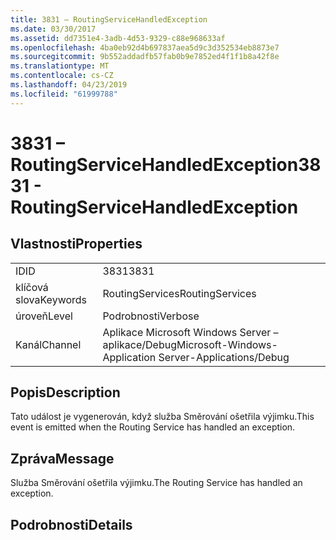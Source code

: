 ```yaml
---
title: 3831 – RoutingServiceHandledException
ms.date: 03/30/2017
ms.assetid: dd7351e4-3adb-4d53-9329-c88e968633af
ms.openlocfilehash: 4ba0eb92d4b697837aea5d9c3d352534eb8873e7
ms.sourcegitcommit: 9b552addadfb57fab0b9e7852ed4f1f1b8a42f8e
ms.translationtype: MT
ms.contentlocale: cs-CZ
ms.lasthandoff: 04/23/2019
ms.locfileid: "61999788"
---
```

# <a name="3831---routingservicehandledexception"></a><span data-ttu-id="a36e3-102">3831 – RoutingServiceHandledException</span><span class="sxs-lookup"><span data-stu-id="a36e3-102">3831 - RoutingServiceHandledException</span></span>
## <a name="properties"></a><span data-ttu-id="a36e3-103">Vlastnosti</span><span class="sxs-lookup"><span data-stu-id="a36e3-103">Properties</span></span>  
  
|||  
|-|-|  
|<span data-ttu-id="a36e3-104">ID</span><span class="sxs-lookup"><span data-stu-id="a36e3-104">ID</span></span>|<span data-ttu-id="a36e3-105">3831</span><span class="sxs-lookup"><span data-stu-id="a36e3-105">3831</span></span>|  
|<span data-ttu-id="a36e3-106">klíčová slova</span><span class="sxs-lookup"><span data-stu-id="a36e3-106">Keywords</span></span>|<span data-ttu-id="a36e3-107">RoutingServices</span><span class="sxs-lookup"><span data-stu-id="a36e3-107">RoutingServices</span></span>|  
|<span data-ttu-id="a36e3-108">úroveň</span><span class="sxs-lookup"><span data-stu-id="a36e3-108">Level</span></span>|<span data-ttu-id="a36e3-109">Podrobnosti</span><span class="sxs-lookup"><span data-stu-id="a36e3-109">Verbose</span></span>|  
|<span data-ttu-id="a36e3-110">Kanál</span><span class="sxs-lookup"><span data-stu-id="a36e3-110">Channel</span></span>|<span data-ttu-id="a36e3-111">Aplikace Microsoft Windows Server – aplikace/Debug</span><span class="sxs-lookup"><span data-stu-id="a36e3-111">Microsoft-Windows-Application Server-Applications/Debug</span></span>|  
  
## <a name="description"></a><span data-ttu-id="a36e3-112">Popis</span><span class="sxs-lookup"><span data-stu-id="a36e3-112">Description</span></span>  
 <span data-ttu-id="a36e3-113">Tato událost je vygenerován, když služba Směrování ošetřila výjimku.</span><span class="sxs-lookup"><span data-stu-id="a36e3-113">This event is emitted when the Routing Service has handled an exception.</span></span>  
  
## <a name="message"></a><span data-ttu-id="a36e3-114">Zpráva</span><span class="sxs-lookup"><span data-stu-id="a36e3-114">Message</span></span>  
 <span data-ttu-id="a36e3-115">Služba Směrování ošetřila výjimku.</span><span class="sxs-lookup"><span data-stu-id="a36e3-115">The Routing Service has handled an exception.</span></span>  
  
## <a name="details"></a><span data-ttu-id="a36e3-116">Podrobnosti</span><span class="sxs-lookup"><span data-stu-id="a36e3-116">Details</span></span>
